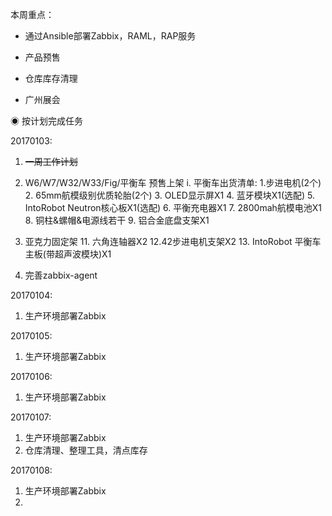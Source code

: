本周重点：

* 通过Ansible部署Zabbix，RAML，RAP服务

* 产品预售

* 仓库库存清理

* 广州展会

◉ 按计划完成任务

20170103:

1. ~~一周工作计划~~
2. W6/W7/W32/W33/Fig/平衡车 预售上架
   i. 平衡车出货清单: 1.步进电机\(2个\) 2. 65mm航模级别优质轮胎\(2个\)  3. OLED显示屏X1   4. 蓝牙模块X1\(选配\)  5. IntoRobot Neutron核心板X1\(选配\)  6. 平衡充电器X1   7. 2800mah航模电池X1  8. 铜柱&螺帽&电源线若干   9. 铝合金底盘支架X1    

10. 亚克力固定架   11. 六角连轴器X2   12.42步进电机支架X2    13. IntoRobot 平衡车主板\(带超声波模块\)X1   

1. 完善zabbix-agent

20170104:

1. 生产环境部署Zabbix

20170105:

1. 生产环境部署Zabbix

20170106:

1. 生产环境部署Zabbix

20170107:

1. 生产环境部署Zabbix
2. 仓库清理、整理工具，清点库存

20170108:

1. 生产环境部署Zabbix
2. 


